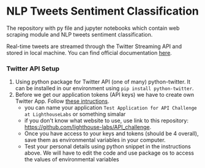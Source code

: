 # NLP Tweets Sentiment Classification
The repository with py file and jupyter notebooks which contain web scraping module and NLP tweets sentiment classification.

Real-time tweets are streamed through the Twitter Streaming API and stored in local machine. You can find official documentation [here](https://developer.twitter.com/en/docs/labs/filtered-stream/overview).

### Twitter API Setup
1. Using python package for Twitter API (one of many) python-twitter. It can be installed in our environment using `pip install python-twitter`.
2. Before we get our application tokens (API keys) we have to create own Twitter App. Follow [these intructions](https://python-twitter.readthedocs.io/en/latest/getting_started.html).
    - you can name your application `Test Application for API Challenge at LighthouseLabs` or something simalar
    - if you don't know what  website to use, use link to this repository: https://github.com/lighthouse-labs/API_challenge. 
    - Once you have access to your keys and tokens (should be 4 overall), save them as environmental variables in your computer.
    - Test your personal details using python snippet in the instructions above. We will have to edit the code and use package os to access the values of environmental variables




